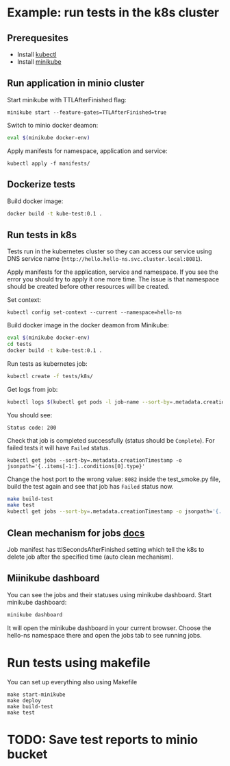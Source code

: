 
# Example: run tests in the k8s cluster

## Prerequesites
- Install [kubectl](https://kubernetes.io/docs/tasks/tools/)
- Install [minikube](https://kubernetes.io/ru/docs/tasks/tools/install-minikube/)


## Run application in minio cluster

Start minikube with TTLAfterFinished flag:
```
minikube start --feature-gates=TTLAfterFinished=true
```

Switch to minio docker deamon:
```bash
eval $(minikube docker-env)
```

Apply manifests for namespace, application and service:
```
kubectl apply -f manifests/
```

<!-- Expose service port to access the application locally:
``` bash
kubectl port-forward service/hello 7080:8080 --namespace hello-ns
``` -->

## Dockerize tests

Build docker image:
```bash
docker build -t kube-test:0.1 .
```

<!-- Run tests locally (set up net=host to have access to localhost net):
```bash
docker run --net=host --rm --name kube-test kube-test:0.1 test_smoke.py
``` -->

## Run tests in k8s
Tests run in the kubernetes cluster so they can access our service using DNS service name (`http://hello.hello-ns.svc.cluster.local:8081`).

Apply manifests for the application, service and namespace. If you see the error you should try to apply it one more time. The issue is that namespace should be created before other resources will be created.

Set context:
```
kubectl config set-context --current --namespace=hello-ns
```

Build docker image in the docker deamon from Minikube:
```bash
eval $(minikube docker-env)
cd tests
docker build -t kube-test:0.1 .
```

Run tests as kubernetes job:
```bash
kubectl create -f tests/k8s/
```

Get logs from job:
```bash
kubectl logs $(kubectl get pods -l job-name --sort-by=.metadata.creationTimestamp -o jsonpath='{.items[-1:].metadata.name}') 
```

You should see:
```
Status code: 200
```

Check that job is completed successfully (status should be `Complete`).
For failed tests it will have `Failed` status.
```
kubectl get jobs --sort-by=.metadata.creationTimestamp -o jsonpath='{..items[-1:]..conditions[0].type}'
```

Change the host port to the wrong value: `8082` inside the test_smoke.py file, build the test again and see that job has `Failed` status now.
```bash
make build-test 
make test
kubectl get jobs --sort-by=.metadata.creationTimestamp -o jsonpath='{..items[-1:]..conditions[0].type}'
```

## Clean mechanism for jobs [docs](https://kubernetes.io/docs/concepts/workloads/controllers/job/#ttl-mechanism-for-finished-jobs)
Job manifest has ttlSecondsAfterFinished setting which tell the k8s to delete job after the specified time (auto clean mechanism).

## Miinikube dashboard
You can see the jobs and their statuses using minikube dashboard. Start minikube dashboard:
```bash
minikube dashboard
```

It will open the minikube dashboard in your current browser.
Choose the hello-ns namespace there and open the jobs tab to see running jobs.


# Run tests using makefile
You can set up everything also using Makefile
```
make start-minikube
make deploy
make build-test
make test
```

# TODO: Save test reports to minio bucket
<!-- Run minio
```
docker run --rm -p 9000:9000 \
    -e "MINIO_ROOT_USER=test-user" \
    -e "MINIO_ROOT_PASSWORD=test-password" \
    minio/minio server /data
```

Set up minio client:
```
docker pull minio/mc
docker run -it --entrypoint=/bin/sh minio/mc
mc config host add minio http://127.0.0.1:9000 test-user test-password
```

Create bucket with minio client. Use mc inside docker container:
```
mc mb minio/reports
``` -->
